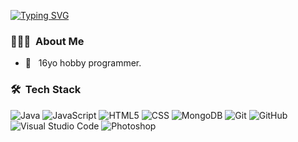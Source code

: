 [![Typing SVG](https://readme-typing-svg.herokuapp.com?font=Fira+Code&size=28&pause=1000&width=435&lines=Hey!+This+is+Rolek)](https://github.com/Rolek7)

<h3> 👨🏻‍💻 &nbsp;About Me </h3>

- 🤔 &nbsp; 16yo hobby programmer.

<h3> 🛠 &nbsp;Tech Stack</h3>

![Java](https://img.shields.io/badge/-Java-333333?style=for-the-badge&logo=Java&logoColor=007396)
![JavaScript](https://img.shields.io/badge/-JavaScript-333333?style=for-the-badge&logo=javascript)
![HTML5](https://img.shields.io/badge/-HTML5-333333?style=for-the-badge&logo=HTML5)
![CSS](https://img.shields.io/badge/-CSS-333333?style=for-the-badge&logo=CSS3&logoColor=1572B6)
![MongoDB](https://img.shields.io/badge/-MongoDB-333333?style=for-the-badge&logo=mongodb)
![Git](https://img.shields.io/badge/-Git-333333?style=for-the-badge&logo=git)
![GitHub](https://img.shields.io/badge/-GitHub-333333?style=for-the-badge&logo=github)
![Visual Studio Code](https://img.shields.io/badge/-Visual%20Studio%20Code-333333?style=for-the-badge&logo=visual-studio-code&logoColor=007ACC)
![Photoshop](https://img.shields.io/badge/-Photoshop-333333?style=for-the-badge&logo=adobe-photoshop)
